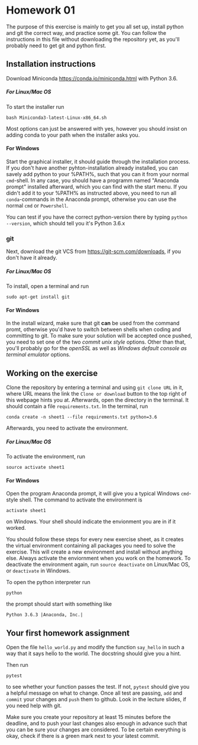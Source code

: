 # Homework 01
The purpose of this exercise is mainly to get you all set up, install python and git the correct way, and practice some git. You can follow the instructions in this file without downloading the repository yet, as you'll probably need to get git and python first.

## Installation instructions
Download  Miniconda https://conda.io/miniconda.html with Python 3.6.

##### For Linux/Mac OS
To start the installer run

    bash Miniconda3-latest-Linux-x86_64.sh

Most options can just be answered with yes, however you should insist on adding conda to your path when the installer asks you.

#### For Windows
Start the graphical installer, it should guide through the installation process. If you don't have another pyhton-installation already installed, you can savely add python to your %PATH%, such that you can it from your normal ``cmd``-shell. In any case, you should have a programm named "Anaconda prompt" installed afterward, which you can find with the start menu. If you didn't add it to your %PATH% as instructed above, you need to run all `conda`-commands in the Anaconda prompt, otherwise you can use the normal `cmd` or `Powershell`.

 You can test if you have the correct python-version there by typing ``python --version``, which should tell you it's Python 3.6.x

### git

Next, download the git VCS from https://git-scm.com/downloads, if you don't have it already.

##### For Linux/Mac OS

To install, open a terminal and run

    sudo apt-get install git

#### For Windows

In the install wizard, make sure that git **can** be used from the command promt, otherwise you'd have to switch between shells when coding and committing to git. To make sure your solution will be accepted once pushed, you need to set one of the two *commit unix style* options. Other than that, you'll probably go for the *openSSL* as well as *Windows default console as terminal emulator* options.

## Working on the exercise

Clone the repository by entering a terminal and using `git clone URL` in it, where URL means the link the `Clone or download` button to the top right of this webpage hints you at. Afterwards, open the directory in the terminal. It should contain a file `requirements.txt`. In the terminal, run

    conda create -n sheet1 --file requirements.txt python=3.6

Afterwards, you need to activate the environment.

##### For Linux/Mac OS

To activate the environment, run

    source activate sheet1

#### For Windows

Open the program Anaconda prompt, it will give you a typical Windows `cmd`-style shell. The command to activate the environment is

    activate sheet1

on Windows. Your shell should indicate the envionment you are in if it worked.

You should follow these steps for every new exercise sheet, as it creates the virtual environment containing all packages you need to solve the exercise.
This will create a new environment and install without anything else.
Always activate the enviornment when you work on the homework. To deactivate the
environment again, run `source deactivate` on Linux/Mac OS, or `deactivate` in Windows.

To open the python interpreter run

    python

the prompt should start with something like

    Python 3.6.3 |Anaconda, Inc.|


## Your first homework assignment
Open the file `hello_world.py` and modify the function `say_hello` in such a
way that it says hello to the world. The docstring should give you a hint.

Then run

    pytest

to see whether your function passes the test. If not, `pytest` should give
you a helpful message on what to change.
Once all test are passing, `add` and `commit` your changes and `push` them to github.
Look in the lecture slides, if you need help with git.

Make sure you create your repository at least 15 minutes before the deadline, and to push your last changes also enough in advance such that you can be sure your changes are considered. To be certain everything is okay, check if there is a green mark next to your latest commit.
